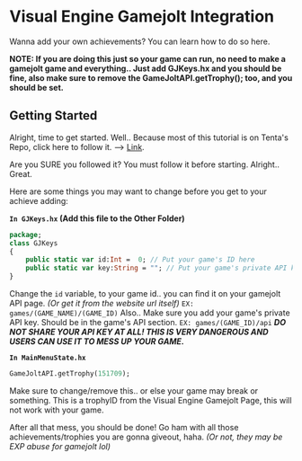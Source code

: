 # Visual Engine Gamejolt Integration
Wanna add your own achievements? You can learn how to do so here.

**NOTE: If you are doing this just so your game can run, no need to make a gamejolt game and everything.. Just add GJKeys.hx and you should be fine, also make sure to remove the GameJoltAPI.getTrophy(); too, and you should be set.**

## Getting Started
Alright, time to get started.
Well.. Because most of this tutorial is on Tenta's Repo, click here to follow it. --> [Link](https://github.com/TentaRJ/GameJolt-FNF-Integration).

Are you SURE you followed it? You must follow it before starting.
Alright.. Great.

Here are some things you may want to change before you get to your achieve adding:

**`In GJKeys.hx` (Add this file to the Other Folder)**
```haxe
package;
class GJKeys
{
    public static var id:Int = 	0; // Put your game's ID here
    public static var key:String = ""; // Put your game's private API key here
}
```
Change the `id` variable, to your game id.. you can find it on your gamejolt API page. *(Or get it from the website url itself)* `EX: games/(GAME_NAME)/(GAME_ID)`
Also.. Make sure you add your game's private API key. Should be in the game's API section.
`EX: games/(GAME_ID)/api`
***DO NOT SHARE YOUR API KEY AT ALL! THIS IS VERY DANGEROUS AND USERS CAN USE IT TO MESS UP YOUR GAME.***

**`In MainMenuState.hx`**
```haxe
GameJoltAPI.getTrophy(151709);
```
Make sure to change/remove this.. or else your game may break or something.
This is a trophyID from the Visual Engine Gamejolt Page, this will not work with your game.

After all that mess, you should be done!
Go ham with all those achievements/trophies you are gonna giveout, haha. *(Or not, they may be EXP abuse for gamejolt lol)*
